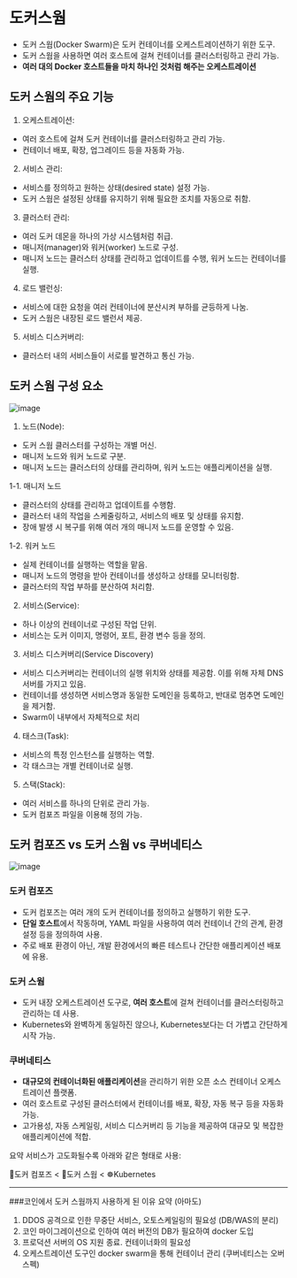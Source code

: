 # 도커스웜

- 도커 스웜(Docker Swarm)은 도커 컨테이너를 오케스트레이션하기 위한 도구.   
- 도커 스웜을 사용하면 여러 호스트에 걸쳐 컨테이너를 클러스터링하고 관리 가능.
- **여러 대의 Docker 호스트들을 마치 하나인 것처럼 해주는 오케스트레이션**

## 도커 스웜의 주요 기능
1. 오케스트레이션:
- 여러 호스트에 걸쳐 도커 컨테이너를 클러스터링하고 관리 가능.
- 컨테이너 배포, 확장, 업그레이드 등을 자동화 가능.

2. 서비스 관리:
- 서비스를 정의하고 원하는 상태(desired state) 설정 가능.
- 도커 스웜은 설정된 상태를 유지하기 위해 필요한 조치를 자동으로 취함.

3. 클러스터 관리:
- 여러 도커 데몬을 하나의 가상 시스템처럼 취급.
- 매니저(manager)와 워커(worker) 노드로 구성.
- 매니저 노드는 클러스터 상태를 관리하고 업데이트를 수행, 워커 노드는 컨테이너를 실행.

4. 로드 밸런싱:
- 서비스에 대한 요청을 여러 컨테이너에 분산시켜 부하를 균등하게 나눔.
- 도커 스웜은 내장된 로드 밸런서 제공.

5. 서비스 디스커버리:
- 클러스터 내의 서비스들이 서로를 발견하고 통신 가능.  

    
## 도커 스웜 구성 요소
![image](https://github.com/user-attachments/assets/4d78108c-5fcc-426e-aafa-e7fb740188e4)

1. 노드(Node):
- 도커 스웜 클러스터를 구성하는 개별 머신.
- 매니저 노드와 워커 노드로 구분.
- 매니저 노드는 클러스터의 상태를 관리하며, 워커 노드는 애플리케이션을 실행.

1-1. 매니저 노드
- 클러스터의 상태를 관리하고 업데이트를 수행함.
- 클러스터 내의 작업을 스케줄링하고, 서비스의 배포 및 상태를 유지함.
- 장애 발생 시 복구를 위해 여러 개의 매니저 노드를 운영할 수 있음.

1-2. 워커 노드
- 실제 컨테이너를 실행하는 역할을 맡음.
- 매니저 노드의 명령을 받아 컨테이너를 생성하고 상태를 모니터링함.
- 클러스터의 작업 부하를 분산하여 처리함.

2. 서비스(Service):
- 하나 이상의 컨테이너로 구성된 작업 단위.
- 서비스는 도커 이미지, 명령어, 포트, 환경 변수 등을 정의.

3. 서비스 디스커버리(Service Discovery)
- 서비스 디스커버리는 컨테이너의 실행 위치와 상태를 제공함. 이를 위해 자체 DNS 서버를 가지고 있음.
- 컨테이너를 생성하면 서비스명과 동일한 도메인을 등록하고, 반대로 멈추면 도메인을 제거함.
- Swarm이 내부에서 자체적으로 처리

4. 태스크(Task):
- 서비스의 특정 인스턴스를 실행하는 역할.
- 각 태스크는 개별 컨테이너로 실행.

5. 스택(Stack):
- 여러 서비스를 하나의 단위로 관리 가능.
- 도커 컴포즈 파일을 이용해 정의 가능.

## 도커 컴포즈 vs 도커 스웜 vs 쿠버네티스
![image](https://github.com/user-attachments/assets/96ec6407-f9e7-43f8-9f57-398149c5e05a)

### 도커 컴포즈
- 도커 컴포즈는 여러 개의 도커 컨테이너를 정의하고 실행하기 위한 도구.
- **단일 호스트**에서 작동하며, YAML 파일을 사용하여 여러 컨테이너 간의 관계, 환경 설정 등을 정의하여 사용.
- 주로 배포 환경이 아닌, 개발 환경에서의 빠른 테스트나 간단한 애플리케이션 배포에 유용.

### 도커 스웜
- 도커 내장 오케스트레이션 도구로, **여러 호스트**에 걸쳐 컨테이너를 클러스터링하고 관리하는 데 사용.
- Kubernetes와 완벽하게 동일하진 않으나, Kubernetes보다는 더 가볍고 간단하게 시작 가능.

### 쿠버네티스
- **대규모의 컨테이너화된 애플리케이션**을 관리하기 위한 오픈 소스 컨테이너 오케스트레이션 플랫폼.
- 여러 호스트로 구성된 클러스터에서 컨테이너를 배포, 확장, 자동 복구 등을 자동화 가능.
- 고가용성, 자동 스케일링, 서비스 디스커버리 등 기능을 제공하여 대규모 및 복잡한 애플리케이션에 적합.

요약
서비스가 고도화될수록 아래와 같은 형태로 사용:

🐙도커 컴포즈 < 🐋도커 스웜 < ☸️Kubernetes

---

###코인에서 도커 스웜까지 사용하게 된 이유 요약 (아마도)

1. DDOS 공격으로 인한 무중단 서비스, 오토스케일링의 필요성 (DB/WAS의 분리)
2. 코인 마이그레이션으로 인하여 여러 버전의 DB가 필요하여 docker 도입
3. 프로덕션 서버의 OS 지원 종료. 컨테이너화의 필요성
4. 오케스트레이션 도구인 docker swarm을 통해 컨테이너 관리 (쿠버네티스는 오버스펙)
